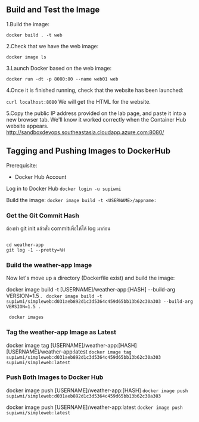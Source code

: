 ## Build and Test the Image
1.Build the image:

`docker build . -t web`

2.Check that we have the web image:

`docker image ls` 

3.Launch Docker based on the web image:

`docker run -dt -p 8080:80 --name web01 web` 

4.Once it is finished running, check that the website has been launched:

`curl localhost:8080` 
We will get the HTML for the website.

5.Copy the public IP address provided on the lab page, and paste it into a new browser tab. We'll know it worked correctly when the Container Hub website appears.
http://sandboxdevops.southeastasia.cloudapp.azure.com:8080/

## Tagging and Pushing Images to DockerHub

Prerequisite:
- Docker Hub Account

Log in to Docker Hub
`docker login -u supiwmi`

Build the image:
`docker image build -t <USERNAME>/appname:`

### Get the Git Commit Hash
ต้องทำ git init แล้วสั่ง commitเพื่อให้ได้ log มาก่อน

```

cd weather-app 
git log -1 --pretty=%H

``` 

### Build the weather-app Image
Now let's move up a directory (Dockerfile exist) and build the image:

 docker image build -t [USERNAME]/weather-app:[HASH] --build-arg VERSION=1.5 . 
` docker image build -t supiwmi/simpleweb:d031aeb892d1c3d5364c459d65bb13b62c30a303 --build-arg VERSION=1.5 .` 

` docker images`

### Tag the weather-app Image as Latest
docker image tag [USERNAME]/weather-app:[HASH] [USERNAME]/weather-app:latest
`docker image tag supiwmi/simpleweb:d031aeb892d1c3d5364c459d65bb13b62c30a303 supiwmi/simpleweb:latest` 

### Push Both Images to Docker Hub
docker image push [USERNAME]/weather-app:[HASH]
`docker image push supiwmi/simpleweb:d031aeb892d1c3d5364c459d65bb13b62c30a303` 

docker image push [USERNAME]/weather-app:latest
`docker image push supiwmi/simpleweb:latest` 
